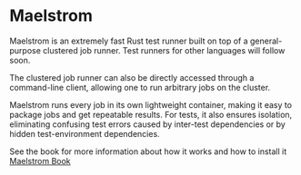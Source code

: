# Maelstrom

Maelstrom is an extremely fast Rust test runner built on top of a
general-purpose clustered job runner. Test runners for other languages will
follow soon.

The clustered job runner can also be directly accessed through a command-line
client, allowing one to run arbitrary jobs on the cluster.

Maelstrom runs every job in its own lightweight container, making it easy to
package jobs and get repeatable results. For tests, it also ensures isolation,
eliminating confusing test errors caused by inter-test dependencies or by
hidden test-environment dependencies.

See the book for more information about how it works and how to install it
[Maelstrom Book](https://maelstrom-software.github.io/maelstrom/)
